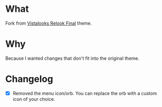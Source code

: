 # What
Fork from [Vistalooks Relook Final](https://github.com/sdanielch/vistalook-relook-final) theme.

# Why
Because I wanted changes that don't fit into the original theme.

# Changelog

- [x] Removed the menu icon/orb. You can replace the orb with a custom icon of your choice.
